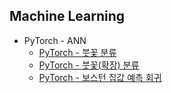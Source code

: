 ## Machine Learning

* PyTorch - ANN
  * [PyTorch - 붓꽃 분류](./iris_ann_pytorch.ipynb)
  * [PyTorch - 붓꽃(확장) 분류](./iris_ann_pytorch.ipynb)
  * [PyTorch - 보스턴 집값 예측 회귀](./housing_ann_pytorch.ipynb)
